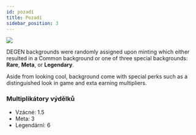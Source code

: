 ```yaml
---
id: pozadí
title: Pozadí
sidebar_position: 3
---
```


![](/img/rngBackgrounds.gif)

DEGEN backgrounds were randomly assigned upon minting which either resulted in a Common background or one of three special backgrounds: **Rare**, **Meta**, or **Legendary**.

Aside from looking cool, background come with special perks such as a distinguished look in game and exta earning multipliers.

### Multiplikátory výdělků

- Vzácné: 1.5
- Meta: 3
- Legendární: 6
